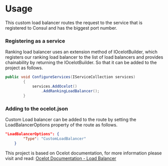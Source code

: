 # Usage

This custom load balancer routes the request to the service that is registered to Consul and has the biggest port number. 

### Registering as a service
Ranking load balancer uses an extension method of IOcelotBuilder, which registers our ranking load balancer to the list of load balancers and provides chainability by returning the IOcelotBuilder. So that it can be added to the project as follows.

```C#
public void ConfigureServices(IServiceCollection services)
        {
            services.AddOcelot()
                .AddRankingLoadBalancer();
        }
```
### Adding to the ocelot.json

Custom Load balancer can be added to the route by setting the LoadBalancerOptions property of the route as follows.

```Json
"LoadBalancerOptions": {
        "Type": "CustomLoadBalancer"
    }
```

This project is based on Ocelot documentation,
for more information please visit and read: [Ocelot Documentation - Load Balancer](https://ocelot.readthedocs.io/en/latest/features/loadbalancer.html)